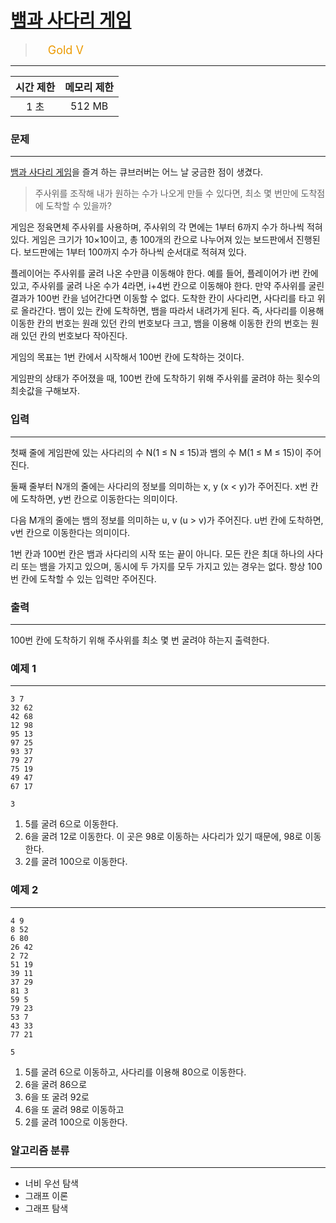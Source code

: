 # [뱀과 사다리 게임](https://www.acmicpc.net/problem/16928)

> <img src="https://d2gd6pc034wcta.cloudfront.net/tier/11.svg" width="16" heigth="21" style = "vertical-align: middle;"/>&nbsp;<span style="font-size: 18px; color: #ec9a00;">Gold V</span>

***

<div align="center">

|시간 제한|메모리 제한|
|:---:|:---:|
|1 초 |512 MB|

</div>

### 문제

***

<a href="https://en.wikipedia.org/wiki/Snakes_and_Ladders">뱀과 사다리 게임</a>을 즐겨 하는 큐브러버는 어느 날 궁금한 점이 생겼다.

<blockquote>
<p>주사위를 조작해 내가 원하는 수가 나오게 만들 수 있다면, 최소 몇 번만에 도착점에 도착할 수 있을까?</p>
</blockquote>

게임은 정육면체 주사위를 사용하며, 주사위의 각 면에는 1부터 6까지 수가 하나씩 적혀있다. 게임은 크기가 10×10이고, 총 100개의 칸으로 나누어져 있는 보드판에서 진행된다. 보드판에는 1부터 100까지 수가 하나씩 순서대로 적혀져 있다.

플레이어는 주사위를 굴려 나온 수만큼 이동해야 한다. 예를 들어, 플레이어가 i번 칸에 있고, 주사위를 굴려 나온 수가 4라면, i+4번 칸으로 이동해야 한다. 만약 주사위를 굴린 결과가 100번 칸을 넘어간다면 이동할 수 없다. 도착한 칸이 사다리면, 사다리를 타고 위로 올라간다. 뱀이 있는 칸에 도착하면, 뱀을 따라서 내려가게 된다. 즉, 사다리를 이용해 이동한 칸의 번호는 원래 있던 칸의 번호보다 크고, 뱀을 이용해 이동한 칸의 번호는 원래 있던 칸의 번호보다 작아진다.

게임의 목표는 1번 칸에서 시작해서 100번 칸에 도착하는 것이다.

게임판의 상태가 주어졌을 때, 100번 칸에 도착하기 위해 주사위를 굴려야 하는 횟수의 최솟값을 구해보자.

### 입력

***

첫째 줄에 게임판에 있는 사다리의 수 N(1 ≤ N ≤ 15)과 뱀의 수 M(1 ≤ M ≤ 15)이 주어진다.

둘째 줄부터 N개의 줄에는 사다리의 정보를 의미하는 x, y (x &lt; y)가 주어진다. x번 칸에 도착하면, y번 칸으로 이동한다는 의미이다.

다음 M개의 줄에는 뱀의 정보를 의미하는 u, v (u &gt; v)가 주어진다. u번 칸에 도착하면, v번 칸으로 이동한다는 의미이다.

1번 칸과 100번 칸은 뱀과 사다리의 시작 또는 끝이 아니다. 모든 칸은 최대 하나의 사다리 또는 뱀을 가지고 있으며, 동시에 두 가지를 모두 가지고 있는 경우는 없다. 항상 100번 칸에 도착할 수 있는 입력만 주어진다.

### 출력

***

100번 칸에 도착하기 위해 주사위를 최소 몇 번 굴려야 하는지 출력한다.

### 예제 1

***

```
3 7
32 62
42 68
12 98
95 13
97 25
93 37
79 27
75 19
49 47
67 17
```

```
3
```

1. 5를 굴려 6으로 이동한다.  
2. 6을 굴려 12로 이동한다. 이 곳은 98로 이동하는 사다리가 있기 때문에, 98로 이동한다.  
3. 2를 굴려 100으로 이동한다.

### 예제 2

***

```
4 9
8 52
6 80
26 42
2 72
51 19
39 11
37 29
81 3
59 5
79 23
53 7
43 33
77 21
```

```
5
```

1. 5를 굴려 6으로 이동하고, 사다리를 이용해 80으로 이동한다.   
2. 6을 굴려 86으로  
3. 6을 또 굴려 92로  
4. 6을 또 굴려 98로 이동하고  
5. 2를 굴려 100으로 이동한다.

### 알고리즘 분류

***

* 너비 우선 탐색
* 그래프 이론
* 그래프 탐색

